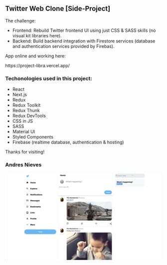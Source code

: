 ## Twitter Web Clone [Side-Project]

The challenge:

- Frontend: Rebuild Twitter frontend UI  using just CSS & SASS skills (no visual kit libraries here).
- Backend: Build backend integration with Firestore services (database and authentication services provided by Firebas).


App online and working here:

<link>https://project-libra.vercel.app/</link>

### Techonologies used in this project:

- React
- Next.js
- Redux
- Redux Toolkit
- Redux Thunk
- Redux DevTools
- CSS in JS
- SASS
- Material UI
- Styled Components
- Firebase (realtime database, authentication & hosting)

Thanks for visiting!

### Andres Nieves

![Screenshot](screenshot.png)
